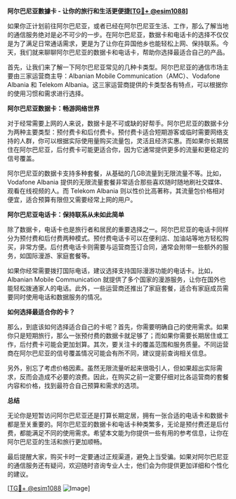 **阿尔巴尼亚數據卡 - 让你的旅行和生活更便捷[[TG💪+ @esim1088](https://t.me/s/esim1088)]**

如果你正计划前往阿尔巴尼亚，或者已经在阿尔巴尼亚生活、工作，那么了解当地的通信服务绝对是必不可少的一步。在阿尔巴尼亚，数据卡和电话卡的选择不仅仅是为了满足日常通话需求，更是为了让你在异国他乡也能轻松上网、保持联系。今天，我们就来聊聊阿尔巴尼亚的数据卡和电话卡，帮助你选择最适合自己的产品。

首先，让我们来了解一下阿尔巴尼亚常见的几种卡类型。阿尔巴尼亚的通信市场主要由三家运营商主导：Albanian Mobile Communication（AMC）、Vodafone Albania 和 Telekom Albania。这三家运营商提供的卡类型各有特点，可以根据你的使用习惯和需求进行选择。

**阿尔巴尼亚数据卡：畅游网络世界**

对于经常需要上网的人来说，数据卡是不可或缺的好帮手。阿尔巴尼亚的数据卡分为两种主要类型：预付费卡和后付费卡。预付费卡适合短期游客或临时需要网络支持的人群，你可以根据实际使用量购买流量包，灵活且经济实惠。而如果你长期居住在阿尔巴尼亚，后付费卡可能更适合你，因为它通常提供更多的流量和更稳定的信号覆盖。

阿尔巴尼亚的数据卡支持多种套餐，从基础的几GB流量到无限流量不等。比如，Vodafone Albania 提供的无限流量套餐非常适合那些喜欢随时随地刷社交媒体、观看在线视频的人。而 Telekom Albania 则以性价比高著称，其流量包价格相对便宜，适合预算有限但又需要经常上网的用户。

**阿尔巴尼亚电话卡：保持联系从未如此简单**

除了数据卡，电话卡也是旅行者和居民的重要选择之一。阿尔巴尼亚的电话卡同样分为预付费和后付费两种模式。预付费电话卡可以在便利店、加油站等地方轻松购买，非常方便。后付费电话卡则需要与运营商签订合同，通常会附带一些额外的服务，如国际漫游、家庭套餐等。

如果你经常需要拨打国际电话，建议选择支持国际漫游功能的电话卡。比如，Albanian Mobile Communication 就提供了多个国家的漫游服务，让你在国外也能轻松拨通家人的电话。此外，一些运营商还推出了家庭套餐，适合有家庭成员需要同时使用电话和数据服务的情况。

**如何选择最适合你的卡？**

那么，到底该如何选择适合自己的卡呢？首先，你需要明确自己的使用需求。如果你只是短期旅行，那么一张预付费的数据卡就足够了；而如果你需要长期居住或工作，后付费卡可能会更加划算。其次，要关注卡的覆盖范围和服务质量。不同运营商在阿尔巴尼亚的信号覆盖情况可能会有所不同，建议提前查询相关信息。

另外，别忘了考虑价格因素。虽然无限流量听起来很吸引人，但如果超出实际需求，反而会造成不必要的浪费。因此，在购买之前一定要仔细对比各运营商的套餐内容和价格，找到最符合自己预算和需求的选项。

**总结**

无论你是短暂访问阿尔巴尼亚还是打算长期定居，拥有一张合适的电话卡和数据卡都是至关重要的。阿尔巴尼亚的数据卡和电话卡种类繁多，无论是预付费还是后付费，都能满足不同的使用需求。希望本文能为你提供一些有用的参考信息，让你在阿尔巴尼亚的生活和旅行更加顺畅。

最后提醒大家，购买卡时一定要通过正规渠道，避免上当受骗。如果对阿尔巴尼亚的通信服务还有疑问，欢迎随时咨询专业人士，他们会为你提供更加详细和个性化的建议。

[[TG💪+ @esim1088](https://t.me/s/esim1088) ![Image](https://i.postimg.cc/4NQfJmqS/Snipaste-2025-05-13-00-14-12.png)]